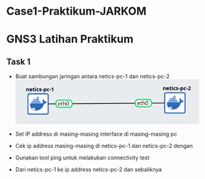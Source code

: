 # Case1-Praktikum-JARKOM

# GNS3 Latihan Praktikum 

## Task 1
- Buat sambungan jaringan antara netics-pc-1 dan netics-pc-2
  ![imagealt](https://github.com/xaldinzz/image/blob/main/Screenshot%202025-09-16%20131754.png?raw=true)
  
- Set IP address di masing-masing interface di masing-masing pc
- Cek ip address masing-masing di netics-pc-1 dan netics-pc-2 dengan
- Gunakan tool ping untuk melakukan connectivity test
- Dari netics-pc-1 ke ip address netics-pc-2 dan sebaliknya
